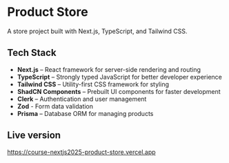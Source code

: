 # Product Store

A store project built with Next.js, TypeScript, and Tailwind CSS.

## Tech Stack

- **Next.js** – React framework for server-side rendering and routing
- **TypeScript** – Strongly typed JavaScript for better developer experience
- **Tailwind CSS** – Utility-first CSS framework for styling
- **ShadCN Components** – Prebuilt UI components for faster development
- **Clerk** – Authentication and user management
- **Zod** - Form data validation
- **Prisma** – Database ORM for managing products

## Live version

https://course-nextjs2025-product-store.vercel.app
